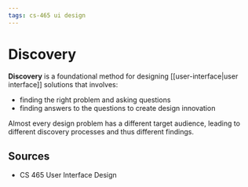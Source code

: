 ```yaml
---
tags: cs-465 ui design
---
```


# Discovery

**Discovery** is a foundational method for designing [[user-interface|user interface]] solutions that involves:

- finding the right problem and asking questions
- finding answers to the questions to create design innovation

Almost every design problem has a different target audience, leading to different discovery processes and thus different findings.

## Sources

- CS 465 User Interface Design
